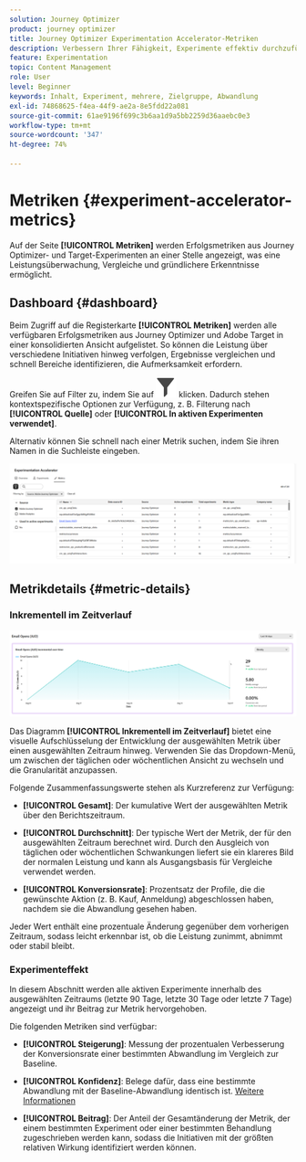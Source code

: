 ```yaml
---
solution: Journey Optimizer
product: journey optimizer
title: Journey Optimizer Experimentation Accelerator-Metriken
description: Verbessern Ihrer Fähigkeit, Experimente effektiv durchzuführen und Erkenntnisse zu gewinnen
feature: Experimentation
topic: Content Management
role: User
level: Beginner
keywords: Inhalt, Experiment, mehrere, Zielgruppe, Abwandlung
exl-id: 74868625-f4ea-44f9-ae2a-8e5fdd22a081
source-git-commit: 61ae9196f699c3b6aa1d9a5bb2259d36aaebc0e3
workflow-type: tm+mt
source-wordcount: '347'
ht-degree: 74%

---
```


# Metriken {#experiment-accelerator-metrics}

Auf der Seite **[!UICONTROL Metriken]** werden Erfolgsmetriken aus Journey Optimizer- und Target-Experimenten an einer Stelle angezeigt, was eine Leistungsüberwachung, Vergleiche und gründlichere Erkenntnisse ermöglicht.

## Dashboard {#dashboard}

Beim Zugriff auf die Registerkarte **[!UICONTROL Metriken]** werden alle verfügbaren Erfolgsmetriken aus Journey Optimizer und Adobe Target in einer konsolidierten Ansicht aufgelistet. So können die Leistung über verschiedene Initiativen hinweg verfolgen, Ergebnisse vergleichen und schnell Bereiche identifizieren, die Aufmerksamkeit erfordern.

Greifen Sie auf Filter zu, indem Sie auf ![](assets/do-not-localize/Smock_Filter_18_N.svg) klicken. Dadurch stehen kontextspezifische Optionen zur Verfügung, z. B. Filterung nach **[!UICONTROL Quelle]** oder **[!UICONTROL In aktiven Experimenten verwendet]**.

Alternativ können Sie schnell nach einer Metrik suchen, indem Sie ihren Namen in die Suchleiste eingeben.

![](assets/experiment-monitor-metrics.png)

## Metrikdetails {#metric-details}

### Inkrementell im Zeitverlauf

![](assets/experiment-monitor-metrics-2.png)

Das Diagramm **[!UICONTROL Inkrementell im Zeitverlauf]** bietet eine visuelle Aufschlüsselung der Entwicklung der ausgewählten Metrik über einen ausgewählten Zeitraum hinweg. Verwenden Sie das Dropdown-Menü, um zwischen der täglichen oder wöchentlichen Ansicht zu wechseln und die Granularität anzupassen.

Folgende Zusammenfassungswerte stehen als Kurzreferenz zur Verfügung:

* **[!UICONTROL Gesamt]**: Der kumulative Wert der ausgewählten Metrik über den Berichtszeitraum.

* **[!UICONTROL Durchschnitt]**: Der typische Wert der Metrik, der für den ausgewählten Zeitraum berechnet wird. Durch den Ausgleich von täglichen oder wöchentlichen Schwankungen liefert sie ein klareres Bild der normalen Leistung und kann als Ausgangsbasis für Vergleiche verwendet werden.

* **[!UICONTROL Konversionsrate]**: Prozentsatz der Profile, die die gewünschte Aktion (z. B. Kauf, Anmeldung) abgeschlossen haben, nachdem sie die Abwandlung gesehen haben.

Jeder Wert enthält eine prozentuale Änderung gegenüber dem vorherigen Zeitraum, sodass leicht erkennbar ist, ob die Leistung zunimmt, abnimmt oder stabil bleibt.

### Experimenteffekt

In diesem Abschnitt werden alle aktiven Experimente innerhalb des ausgewählten Zeitraums (letzte 90 Tage, letzte 30 Tage oder letzte 7 Tage) angezeigt und ihr Beitrag zur Metrik hervorgehoben.

Die folgenden Metriken sind verfügbar:

* **[!UICONTROL Steigerung]**: Messung der prozentualen Verbesserung der Konversionsrate einer bestimmten Abwandlung im Vergleich zur Baseline.

* **[!UICONTROL Konfidenz]**: Belege dafür, dass eine bestimmte Abwandlung mit der Baseline-Abwandlung identisch ist. [Weitere Informationen](../content-management/experiment-calculations.md#understand-confidence)

* **[!UICONTROL Beitrag]**: Der Anteil der Gesamtänderung der Metrik, der einem bestimmten Experiment oder einer bestimmten Behandlung zugeschrieben werden kann, sodass die Initiativen mit der größten relativen Wirkung identifiziert werden können.
